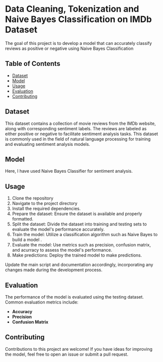 
# Data Cleaning, Tokenization and Naive Bayes Classification on IMDb Dataset

The goal of this project is to develop a model that can accurately classify reviews as positive or negative using Naive Bayes Classification

## Table of Contents

- [Dataset](#dataset)
- [Model](#model)
- [Usage](#usage)
- [Evaluation](#evaluation)
- [Contributing](#contributing)


## Dataset

This dataset contains a collection of movie reviews from the IMDb website, along with corresponding sentiment labels. The reviews are labeled as either positive or negative to facilitate sentiment analysis tasks. This dataset is commonly used in the field of natural language processing for training and evaluating sentiment analysis models.



## Model

 Here, I have used Naive Bayes Classifier for sentiment analysis.

## Usage

1. Clone the repository
2. Navigate to the project directory
3. Install the required dependencies.
4. Prepare the dataset: Ensure the dataset is available and properly formatted. 
5. Split the dataset: Divide the dataset into training and testing sets to evaluate the model's performance accurately.
6. Train the model: Utilize a classification algorithm such as Naive Bayes to build a model .
7. Evaluate the model: Use metrics such as precision, confusion matrix, and acurracy to assess the model's performance.
8. Make predictions: Deploy the trained model to make predictions.

Update the main script and documentation accordingly, incorporating any changes made during the development process.

## Evaluation

The performance of the  model is evaluated using the testing dataset. Common evaluation metrics include:

- **Accuracy**
- **Precision**
- **Confusion Matrix**

## Contributing

Contributions to this project are welcome! If you have ideas for improving the model, feel free to open an issue or submit a pull request.




